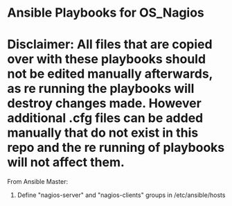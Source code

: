 # Ansible Playbooks for OS_Nagios

# Disclaimer: All files that are copied over with these playbooks should not be edited manually afterwards, as re running the playbooks will destroy changes made. However additional .cfg files can be added manually that do not exist in this repo and the re running of playbooks will not affect them.

From Ansible Master:

1) Define "nagios-server" and "nagios-clients" groups in /etc/ansible/hosts 
